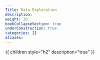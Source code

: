 ```yaml
---
Title: Data Exploration
description:
weight: 20
bookCollapseSection: true
underConstruction: true
categories: []
aliases:
---
```


{{ children style="h2" description="true" }}

